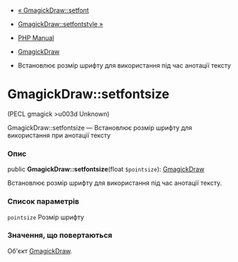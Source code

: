 - [« GmagickDraw::setfont](gmagickdraw.setfont.md)
- [GmagickDraw::setfontstyle »](gmagickdraw.setfontstyle.md)

- [PHP Manual](index.md)
- [GmagickDraw](class.gmagickdraw.md)
- Встановлює розмір шрифту для використання під час анотації тексту

# GmagickDraw::setfontsize

(PECL gmagick \>u003d Unknown)

GmagickDraw::setfontsize — Встановлює розмір шрифту для використання
при анотації тексту

### Опис

public **GmagickDraw::setfontsize**(float `$pointsize`):
[GmagickDraw](class.gmagickdraw.md)

Встановлює розмір шрифту для використання під час анотації тексту.

### Список параметрів

`pointsize`
Розмір шрифту

### Значення, що повертаються

Об'єкт [GmagickDraw](class.gmagickdraw.md).
